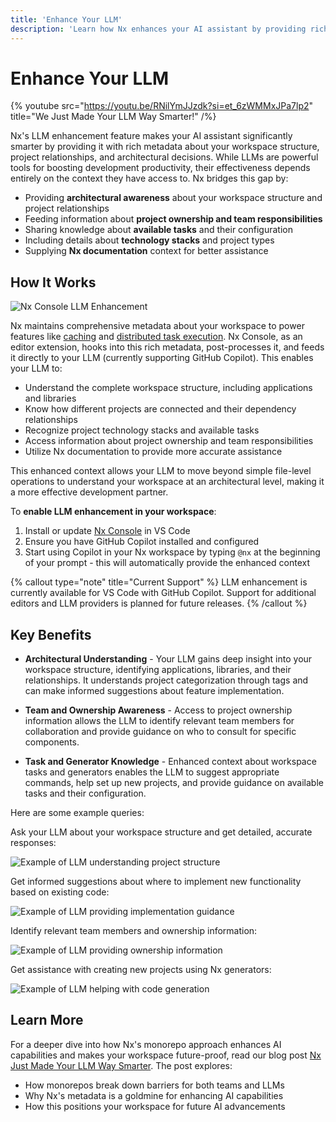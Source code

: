 ```yaml
---
title: 'Enhance Your LLM'
description: 'Learn how Nx enhances your AI assistant by providing rich workspace metadata, architectural insights, and project relationships to make your LLM smarter and more context-aware.'
---
```


# Enhance Your LLM

{% youtube src="https://youtu.be/RNilYmJJzdk?si=et_6zWMMxJPa7lp2" title="We Just Made Your LLM Way Smarter!" /%}

Nx's LLM enhancement feature makes your AI assistant significantly smarter by providing it with rich metadata about your workspace structure, project relationships, and architectural decisions. While LLMs are powerful tools for boosting development productivity, their effectiveness depends entirely on the context they have access to. Nx bridges this gap by:

- Providing **architectural awareness** about your workspace structure and project relationships
- Feeding information about **project ownership and team responsibilities**
- Sharing knowledge about **available tasks** and their configuration
- Including details about **technology stacks** and project types
- Supplying **Nx documentation** context for better assistance

## How It Works

![Nx Console LLM Enhancement](/shared/images/nx-enhance-llm-illustration.avif)

Nx maintains comprehensive metadata about your workspace to power features like [caching](/features/cache-task-results) and [distributed task execution](/ci/features/distribute-task-execution). Nx Console, as an editor extension, hooks into this rich metadata, post-processes it, and feeds it directly to your LLM (currently supporting GitHub Copilot). This enables your LLM to:

- Understand the complete workspace structure, including applications and libraries
- Know how different projects are connected and their dependency relationships
- Recognize project technology stacks and available tasks
- Access information about project ownership and team responsibilities
- Utilize Nx documentation to provide more accurate assistance

This enhanced context allows your LLM to move beyond simple file-level operations to understand your workspace at an architectural level, making it a more effective development partner.

To **enable LLM enhancement in your workspace**:

1. Install or update [Nx Console](/getting-started/editor-setup) in VS Code
2. Ensure you have GitHub Copilot installed and configured
3. Start using Copilot in your Nx workspace by typing `@nx` at the beginning of your prompt - this will automatically provide the enhanced context

{% callout type="note" title="Current Support" %}
LLM enhancement is currently available for VS Code with GitHub Copilot. Support for additional editors and LLM providers is planned for future releases.
{% /callout %}

## Key Benefits

- **Architectural Understanding** - Your LLM gains deep insight into your workspace structure, identifying applications, libraries, and their relationships. It understands project categorization through tags and can make informed suggestions about feature implementation.

- **Team and Ownership Awareness** - Access to project ownership information allows the LLM to identify relevant team members for collaboration and provide guidance on who to consult for specific components.

- **Task and Generator Knowledge** - Enhanced context about workspace tasks and generators enables the LLM to suggest appropriate commands, help set up new projects, and provide guidance on available tasks and their configuration.

Here are some example queries:

Ask your LLM about your workspace structure and get detailed, accurate responses:

![Example of LLM understanding project structure](/blog/images/articles/nx-ai-example-project-data.avif)

Get informed suggestions about where to implement new functionality based on existing code:

![Example of LLM providing implementation guidance](/blog/images/articles/nx-ai-example-data-access-feature.avif)

Identify relevant team members and ownership information:

![Example of LLM providing ownership information](/blog/images/articles/nx-ai-example-ownership.avif)

Get assistance with creating new projects using Nx generators:

![Example of LLM helping with code generation](/blog/images/articles/nx-ai-example-generate-code.avif)

## Learn More

For a deeper dive into how Nx's monorepo approach enhances AI capabilities and makes your workspace future-proof, read our blog post [Nx Just Made Your LLM Way Smarter](/blog/nx-just-made-your-llm-smarter). The post explores:

- How monorepos break down barriers for both teams and LLMs
- Why Nx's metadata is a goldmine for enhancing AI capabilities
- How this positions your workspace for future AI advancements
